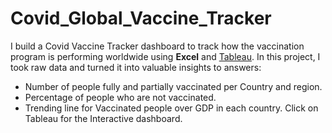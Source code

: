 # Covid_Global_Vaccine_Tracker

I build a Covid Vaccine Tracker dashboard to track how the vaccination program is performing worldwide using **Excel** and [Tableau](https://public.tableau.com/app/profile/song.cang.nguyen/viz/Covid-19GlobalVaccineTracker_16878151597950/Dashboard1?publish=yes). In this project, I took raw data and turned it into valuable insights to answers: 
* Number of people fully and partially vaccinated per Country and region.
* Percentage of people who are not vaccinated.
* Trending line for Vaccinated people over GDP in each country.
Click on Tableau for the Interactive dashboard.
